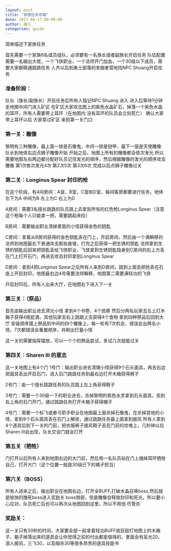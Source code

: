 ```yaml
---
layout: post
title: "家族任务攻略"
date: 2017-08-17 00:09:00
author: 路三
categories: guide
---
```


简单描述下家族任务

首先需要一个家族6名成员组队，必须要有一名族长或者副族长开启任务
队伍配置需要一名输出大佬，一个飞侠职业，一个法师开门加血，一个30级以下成员，需要大家都精通跳跳任务
人齐以后到勇士部落的发掘者营地找NPC Shuang开启任务

### 准备阶段：
队长（族长/副族长）开启任务后所有人惦记NPC Shuang 进入
进入后等待1分钟走地图中间门进入矿区
在矿区大家攻击图上的紫色水晶矿石，掉落一个紫色水晶的耳环，所有人需要带上耳环（在地图内 没有耳环的队员会立刻死亡）
确认大家带上耳环以后 大家穿过矿区 来到第一关门口

### 第一关：雕像
黎明有三种雕像，最上面一排是石像鬼，中间一排是铠甲，最下一层是天使雕像
队长到地体右边点狮子雕像开始
开始之后，地图上所有的雕像都会依次发光
所以需要地图左右两边都分配好队员记住发光的顺序，然后根据雕像的发光的顺序攻击雕像
第1次依次发光4次
第2次5次
第3次6次
完成以后点狮子雕像过关

### 第二关：Longinus Spear 封印的枪
在这个阶段，有4间房间：A室，B室，C室和D室，每间客房都要进行任务。地体左下为A 中间为B 左上为C 右上为D

A房间：需要3名擅长跳跳的队员跳上去拿到所有的红色枪Longinus Spear（注意这个枪每个人只能拿一把，需要跳起来捡）

B房间：需要输出职业清掉里面的小怪获得金色的钥匙

C房间：拿着从B房间获得的金色钥匙丢在门上，开启房间，然后由一个满瞬移的法师到地图最右下普通攻击那些废墟，打完之后获得一把生锈的钥匙
法师拿到生锈的钥匙后回来把钥匙丢给飞侠职业，飞侠拿到生锈钥匙隐身到C房间的右上方丢在门上打开石门，再进去攻击封印拿到Longinus Spear

D房间：拿到4把Longinus Spear之后所有人来到D房间，跳到上面去把抢丢在石座上开启封印，地图最右边4号需要法师瞬移，地图第二需要满轻功的飞侠

开启封印后，所有人出来大厅，在地图右下进入下一关

### 第三关：（祭品）
首先由输出职业进去清光小怪 拿到4个书卷，4个勋章
然后分两名玩家去左上打木箱子获得4瓶蛇酒，其他玩家去右上跳跳上去获得4个食物
拿到四种祭品后回到大厅
安装顺序摆上祭品到中间的四个雕像上，每一轮有7次机会，错误会出两名小怪，7次都错误会重置顺序，并刷出打量小怪

这一关的需要指挥摆放，可以一个个的祭品尝试，多试几次就能过关

### 第四关：Sharen III 的意志 
这一关地图上有4个门
1号门：输出职业进去清理小怪获得9个石头面具，再去右边把面具丢出开启石门，进入石门跳跳任务到最右边打开木箱获得裤子

2号门：由一个擅长跳跳任务的队员跳上左上角获得鞋子

3号门：需要一个30级一下的职业进去，杀掉黎明的紫色水灵拿到石头面具，丢到右上角的石门开门，通过跳跳任务打开木箱子获得帽子

4号门：需要一个标飞或者弓箭手职业在地图最上面杀掉石像鬼，在杀掉其他的小怪，拿到8个石头面具丢在石门上解锁，通过跳跳任务最上面拿到披风
所有人拿到4个道具后到下一关的门前，把衣服裤子披风鞋子丢在门前的坟堆上，几秒钟以后Sharen III会出现，队长交谈门就会打开

### 第五关（牺牲）
门打开以后所有人来到地图右边的大门前，然后用一名队员站在门上摘掉耳环牺牲自己，打开大门（这个位置一般是30级已下的橘子担当）

### 第六关（BOSS）
所有人进来之后，输出职业在地图右边，打开全BUFF,打破水晶召唤boss,然后就是愉快的撸死boss进入奖励关
boss很弱，但是雕像会释放封印和死光，所以要小心应对，队员死亡后也可以再次从地图回到这里，所以不用怕 尽管杀

### 奖励关：
这一关只有30秒的时间，大家要全部一起拿着轻功BUFF疯狂殴打地图上的木箱子，箱子掉落出来的道具会让你觉得之前的付出都是值得的，里面会有圣光20，浪人披风，三飞30，以及暗杀30等很多昂贵的道具技能书
